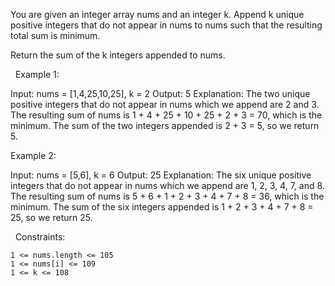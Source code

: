 You are given an integer array nums and an integer k. Append k unique positive integers that do not appear in nums to nums such that the resulting total sum is minimum.

Return the sum of the k integers appended to nums.

 
Example 1:

Input: nums = [1,4,25,10,25], k = 2
Output: 5
Explanation: The two unique positive integers that do not appear in nums which we append are 2 and 3.
The resulting sum of nums is 1 + 4 + 25 + 10 + 25 + 2 + 3 = 70, which is the minimum.
The sum of the two integers appended is 2 + 3 = 5, so we return 5.

Example 2:

Input: nums = [5,6], k = 6
Output: 25
Explanation: The six unique positive integers that do not appear in nums which we append are 1, 2, 3, 4, 7, and 8.
The resulting sum of nums is 5 + 6 + 1 + 2 + 3 + 4 + 7 + 8 = 36, which is the minimum. 
The sum of the six integers appended is 1 + 2 + 3 + 4 + 7 + 8 = 25, so we return 25.


 
Constraints:


	1 <= nums.length <= 105
	1 <= nums[i] <= 109
	1 <= k <= 108


